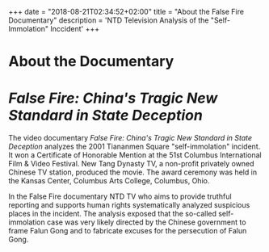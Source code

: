 +++
date = "2018-08-21T02:34:52+02:00"
title = "About the False Fire Documentary"
description = 'NTD Television Analysis of the "Self-Immolation" Inccident'
+++

# About the Documentary 
# *False Fire: China's Tragic New Standard in State Deception*
The video documentary *False Fire: China's Tragic New Standard in State Deception* analyzes the 2001 Tiananmen Square "self-immolation" incident. It won a Certificate of Honorable Mention at the 51st Columbus International Film & Video Festival. New Tang Dynasty TV, a non-profit privately owned Chinese TV station, produced the movie. The award ceremony was held in the Kansas Center, Columbus Arts College, Columbus, Ohio.

In the False Fire documentary NTD TV who aims to provide truthful reporting and supports human rights systematically analyzed suspicious places in the incident. The analysis exposed that the so-called self-immolation case was very likely directed by the Chinese government to frame Falun Gong and to fabricate excuses for the persecution of Falun Gong.
